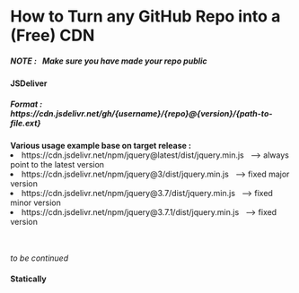 <h1> How to Turn any GitHub Repo into a (Free) CDN </h1>
<h5><em> NOTE : &nbsp Make sure you have made your repo public </em></h5>

<h4> JSDeliver </h4>
<h5> Format : &nbsp https://cdn.jsdelivr.net/gh/{username}/{repo}@{version}/{path-to-file.ext} </h5>
<strong> Various usage example base on target release : </strong>
<br>
<li> https://cdn.jsdelivr.net/npm/jquery@latest/dist/jquery.min.js &nbsp --> always point to the latest version </li>
<li> https://cdn.jsdelivr.net/npm/jquery@3/dist/jquery.min.js &nbsp --> fixed major version </li>
<li> https://cdn.jsdelivr.net/npm/jquery@3.7/dist/jquery.min.js &nbsp --> fixed minor version </li>
<li> https://cdn.jsdelivr.net/npm/jquery@3.7.1/dist/jquery.min.js &nbsp --> fixed version </li>
<br><br>

<em> to be continued </em>
<br>
<h4> Statically </h4>
